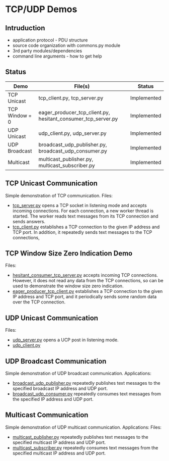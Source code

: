 # TCP/UDP Demos

## Intruduction
* application protocol - PDU structure
* source code organization with commons.py module
* 3rd party modules/dependencies
* command line arguments - how to get help


## Status

| Demo                 | File(s)                                                       | Status               |
| -------------------- | ------------------------------------------------------------- | -------------------- |
| TCP Unicast          | tcp_client.py, tcp_server.py                                  | Implemented          |
| TCP Window = 0       | eager_producer_tcp_client.py, hesitant_consumer_tcp_server.py | Implemented          |
| UDP Unicast          | udp_client.py, udp_server.py                                  | Implemented          |
| UDP Broadcast        | broadcast_udp_publisher.py, broadcast_udp_consumer.py         | Implemented          |
| Multicast            | multicast_publisher.py, multicast_subscriber.py               | Implemented          |


## TCP Unicast Communication
Simple demonstration of TCP communication.
Files:
* [tcp_server.py](./tcp_server.py) opens a TCP socket in listening mode and accepts incoming connections. For each connection, a new worker thread is started. The worker reads text messages from its TCP connection and sends answers.
* [tcp_client.py](./tcp_client.py) establishes a TCP connection to the given IP address and TCP port. In addition, it repeatedly sends text messages to the TCP connections, 


## TCP Window Size Zero Indication Demo

Files:
* [hesitant_consumer_tcp_server.py](./hesitant_consumer_tcp_server.py) accepts incoming TCP connections. However, it does not read any data from the TCP connections, so can be used to demonstrate the window size zero indication.
* [eager_producer_tcp_client.py](./eager_producer_tcp_client.py) establishes a TCP connection to the given IP address and TCP port, and it periodically sends some random data over the TCP connection.


## UDP Unicast Communication

Files:
* [udp_server.py](./udp_server.py) opens a UCP post in listening mode.
* [udp_client.py](./udp_client.py)


## UDP Broadcast Communication
Simple demonstration of UDP broadcast communication. Applications:
* [broadcast_udp_publisher.py](./broadcast_udp_publisher.py) repeatedly publishes text messages to the specified broadcast IP address and UDP port.
* [broadcast_udp_consumer.py](./broadcast_udp_consumer.py) repeatedly consumes text messages from the specified IP address and UDP port.


## Multicast Communication
Simple demonstration of UDP multicast communication. Applications:
Files:
* [multicast_publisher.py](./multicast_publisher.py) repeatedly publishes text messages to the specified multicast IP address and UDP port.
* [multicast_subscriber.py](./multicast_subscriber.py) repeatedly consumes text messages from the specified multicast IP address and UDP port.
